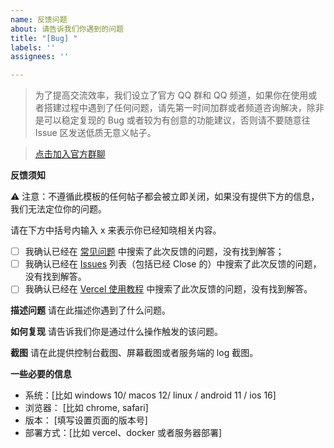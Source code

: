 ```yaml
---
name: 反馈问题
about: 请告诉我们你遇到的问题
title: "[Bug] "
labels: ''
assignees: ''

---
```


> 为了提高交流效率，我们设立了官方 QQ 群和 QQ 频道，如果你在使用或者搭建过程中遇到了任何问题，请先第一时间加群或者频道咨询解决，除非是可以稳定复现的 Bug 或者较为有创意的功能建议，否则请不要随意往 Issue 区发送低质无意义帖子。

> [点击加入官方群聊](https://github.com/sinhong2011/askai-web/discussions/1724)

**反馈须知**

⚠️ 注意：不遵循此模板的任何帖子都会被立即关闭，如果没有提供下方的信息，我们无法定位你的问题。

请在下方中括号内输入 x 来表示你已经知晓相关内容。
- [ ] 我确认已经在 [常见问题](https://github.com/sinhong2011/askai-web/blob/main/docs/faq-cn.md) 中搜索了此次反馈的问题，没有找到解答；
- [ ] 我确认已经在 [Issues](https://github.com/sinhong2011/askai-web/issues) 列表（包括已经 Close 的）中搜索了此次反馈的问题，没有找到解答。
- [ ] 我确认已经在 [Vercel 使用教程](https://github.com/sinhong2011/askai-web/blob/main/docs/vercel-cn.md) 中搜索了此次反馈的问题，没有找到解答。

**描述问题**
请在此描述你遇到了什么问题。

**如何复现**
请告诉我们你是通过什么操作触发的该问题。

**截图**
请在此提供控制台截图、屏幕截图或者服务端的 log 截图。

**一些必要的信息**
 - 系统：[比如 windows 10/ macos 12/ linux / android 11 / ios 16]
 - 浏览器： [比如 chrome, safari]
 - 版本： [填写设置页面的版本号]
 - 部署方式：[比如 vercel、docker 或者服务器部署]
